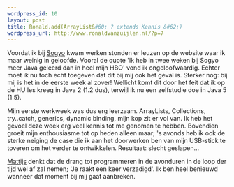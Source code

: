 ```yaml
--- 
wordpress_id: 10
layout: post
title: Ronald.add(ArrayList&#60; ? extends Kennis &#62;)
wordpress_url: http://www.ronaldvanzuijlen.nl/?p=7
---
```

Voordat ik bij <a href="http://www.sogyo.nl">Sogyo</a> kwam werken stonden er leuzen op de website waar ik maar weinig in geloofde. Vooral de quote 'Ik heb in twee weken bij Sogyo meer Java geleerd dan in heel mijn HBO' vond ik ongeloofwaardig. Echter moet ik nu toch echt toegeven dat dit bij mij ook het geval is. Sterker nog: bij mij is het in de eerste week al zover! Wellicht komt dit door het feit dat ik op de HU les kreeg in Java 2 (1.2 dus), terwijl ik nu een zelfstudie doe in Java 5 (1.5).

Mijn eerste werkweek was dus erg leerzaam. ArrayLists, Collections, try..catch, generics, dynamic binding, mijn kop zit er vol van. Ik heb het gevoel deze week erg veel kennis tot me genomen te hebben. Bovendien groeit mijn enthousiasme tot op heden alleen maar; 's avonds heb ik ook de sterke neiging de case die ik aan het doorwerken ben van mijn USB-stick te toveren om het verder te ontwikkelen. Resultaat: slecht geslapen...

<a href="http://mattijs.voidwalkers.nl" title="Monkey &amp; Machine">Mattijs</a> denkt dat de drang tot programmeren in de avonduren in de loop der tijd wel af zal nemen; 'Je raakt een keer verzadigd'. Ik ben heel benieuwd wanneer dat moment bij mij gaat aanbreken.

